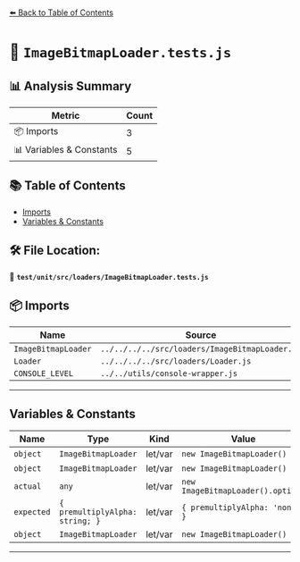 [⬅️ Back to Table of Contents](../../../../index.md)

# 📄 `ImageBitmapLoader.tests.js`

## 📊 Analysis Summary

| Metric | Count |
|--------|-------|
| 📦 Imports | 3 |
| 📊 Variables & Constants | 5 |

## 📚 Table of Contents

- [Imports](#imports)
- [Variables & Constants](#variables-constants)

## 🛠️ File Location:
📂 **`test/unit/src/loaders/ImageBitmapLoader.tests.js`**

## 📦 Imports

| Name | Source |
|------|--------|
| `ImageBitmapLoader` | `../../../../src/loaders/ImageBitmapLoader.js` |
| `Loader` | `../../../../src/loaders/Loader.js` |
| `CONSOLE_LEVEL` | `../../utils/console-wrapper.js` |


---

## Variables & Constants

| Name | Type | Kind | Value | Exported |
|------|------|------|-------|----------|
| `object` | `ImageBitmapLoader` | let/var | `new ImageBitmapLoader()` | ✗ |
| `object` | `ImageBitmapLoader` | let/var | `new ImageBitmapLoader()` | ✗ |
| `actual` | `any` | let/var | `new ImageBitmapLoader().options` | ✗ |
| `expected` | `{ premultiplyAlpha: string; }` | let/var | `{ premultiplyAlpha: 'none' }` | ✗ |
| `object` | `ImageBitmapLoader` | let/var | `new ImageBitmapLoader()` | ✗ |


---